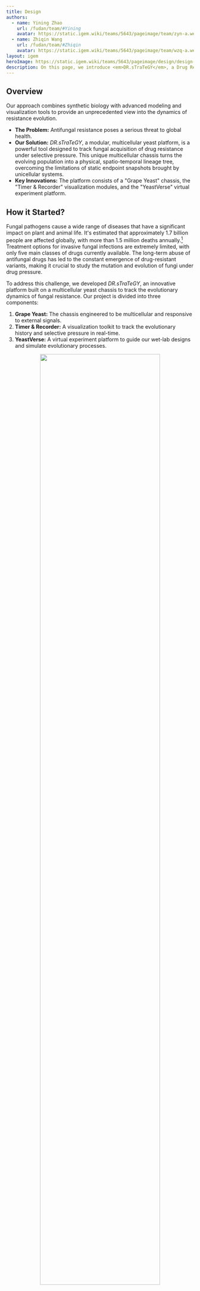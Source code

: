```yaml
---
title: Design
authors:
  - name: Yining Zhao
    url: /fudan/team/#Yining
    avatar: https://static.igem.wiki/teams/5643/pageimage/team/zyn-a.webp
  - name: Zhiqin Wang
    url: /fudan/team/#Zhiqin
    avatar: https://static.igem.wiki/teams/5643/pageimage/team/wzq-a.webp
layout: igem
heroImage: https://static.igem.wiki/teams/5643/pageimage/design/design-headmap.webp
description: On this page, we introduce <em>DR.sTraTeGY</em>, a Drug Resistance mutation Tracking Technology based on Grape Yeast.
---
```


<script setup lang="ts">
import ChromosomeVisualization from '../.vitepress/components/ChromosomeVisualization.vue'
</script>

## Overview

Our approach combines synthetic biology with advanced modeling and visualization tools to provide an unprecedented view into the dynamics of resistance evolution.

- **The Problem:** Antifungal resistance poses a serious threat to global health.
- **Our Solution:** *DR.sTraTeGY*, a modular, multicellular yeast platform, is a powerful tool designed to track fungal acquisition of drug resistance under selective pressure. This unique multicellular chassis turns the evolving population into a physical, spatio-temporal lineage tree, overcoming the limitations of static endpoint snapshots brought by unicellular systems.
- **Key Innovations:** The platform consists of a "Grape Yeast" chassis, the "Timer &amp; Recorder" visualization modules, and the "YeastVerse" virtual experiment platform.

## How it Started?

Fungal pathogens cause a wide range of diseases that have a significant impact on plant and animal life. It's estimated that approximately 1.7 billion people are affected globally, with more than 1.5 million deaths annually.[^1] Treatment options for invasive fungal infections are extremely limited, with only five main classes of drugs currently available. The long-term abuse of antifungal drugs has led to the constant emergence of drug-resistant variants, making it crucial to study the mutation and evolution of fungi under drug pressure.

To address this challenge, we developed *DR.sTraTeGY*, an innovative platform built on a multicellular yeast chassis to track the evolutionary dynamics of fungal resistance. Our project is divided into three components:

1. **Grape Yeast:** The chassis engineered to be multicellular and responsive to external signals.
2. **Timer &amp; Recorder:** A visualization toolkit to track the evolutionary history and selective pressure in real-time.
3. **YeastVerse:** A virtual experiment platform to guide our wet-lab designs and simulate evolutionary processes.

<div style="text-align: center;" id="fig1">
    <img src="https://static.igem.wiki/teams/5643/pageimage/design/fig1-dr-strategy.webp" style="width:80%">
    <div>
        <span style="color:gray">Figure 1. <em>DR.sTraTeGY</em> overview</span>
        <br><br>
    </div>
</div>


## Constructing the Grape Yeast

### What is the Grape Yeast

To study fungal evolution, we focused on *Saccharomyces cerevisiae*, a classic model organism for eukaryotes and a widely used chassis in synthetic biology. It offers significant advantages, including a fully sequenced genome, various genetic tools[^2], and a non-pathogenic nature with conserved resistance mechanisms[^3].  However, traditional methods that based on unicellular yeast like bulk sequencing provide only a static endpoint snapshot of evolving populations, making it challenging to capture low-frequency mutations or the real-time emergence of complex traits[^4].

To overcome this, we designed the Grape Yeast — a novel modular chassis based on a multicellular yeast system[^5]. The multicellular structure of the Grape Yeast is what differentiates *DR.sTraTeGY* from traditional methods. While unicellular models provide only a static endpoint snapshot of evolving populations, the Grape Yeast cluster, when combined with our visualization modules, functions as a spatio-temporal lineage recorder. The physical linkage between mother and daughter cells allows us to observe a tree of resistance evolution in a single cluster, where the [Timer](#timer-tracking-cell-lineage) tracks cell lineage and the [Recorder](#recorder) logs selective pressure at different points in that lineage. This provides an unprecedented, real-time view into the dynamics of resistance evolution that low-frequency mutations or complex evolution trajectories would mask in a conventional bulk culture.

We engineered this chassis through modular approach that allows us to achieve key functions: (1) multicellularity development, (2) external signal response, (3) individual diversity control, and (4) cluster size control. In essence, these designs provide future research with a novel chassis organism. Unlike conventional unicellular chassis that act mainly as simple cell factories, the multicellular Grape Yeast presents an efficient and scalable engineered biological system. It functions more like an organized multicellular body — with spatial structure and division of labor among cells — similar to the natural paradigms of plants, animals, fungi, and algae. This highlights its potential not only as a tracking platform but also as a foundational model for exploring multicellular engineering.

<div style="text-align: center;" id="fig2">
    <img src="https://static.igem.wiki/teams/5643/pageimage/design/figure2-grapeyeast.webp" style="width:66%">
    <div>
        <span style="color:gray">Figure 2. Constructing the Grape Yeast</span>
        <br><br>
    </div>
</div>


### Module 1 — Multicellularity Development

#### Inspiration and Background

The earliest description of multicellularity in yeast was reported by Ratcliff et al.[^24], which served as the primary inspiration for our project. In that seminal study, *Saccharomyces cerevisiae* (strain Y55) was subjected to gravity-based selection, favoring cells with a rapid sedimentation phenotype. Multicellular clusters were observed after just 60 [transfers](/experiments/#grape-yeast-settling-selection).

Subsequent reports have revealed a strong correlation between this emergent multicellularity and the loss-of-function of the *ACE2* gene. Furthermore, during the process of directed evolution, it was consistently observed that diploid yeast rapidly evolve to become tetraploid.[^9]

To improve the [safety](/safety/#genomic-integration-over-plasmids) of our chassis, we integrate the following modules into the genome. However, given the time constraints and the fact that *S. cerevisiae* naturally exhibits highly efficient homologous recombination, we strategically chose to rely on only homologous recombination without introducing additional CRISPR/Cas9 (which might increase genome integration efficient). This approach was adapted from the yeast modular DNA assembly methods described by Lee et al.[^6].

#### *ACE2* Deletion

*ACE2* encodes a transcription factor that, when disrupted, prevents mother-daughter cell separation after budding[^8], leading to the formation of a multicellular yeast system. 

To validate the feasibility of handling multicellular yeast, we first used the *ACE2&Delta;* Y55 strain (a gift from [Prof. Ratcliff](http://snowflakeyeastlab.com/), a diploid yeast). We observed the formation of multicellular clusters, clearly visualized through [cell wall staining](/results/#fig1) under a fluoresence microscope.


### Module 2 — Response to External Signal

Endogenous signaling pathway play central roles in regulating efflux pumps, cell wall remodeling, and stress responses, thereby fundamentally shaping antifungal resistance.[^10] This underscores the critical importance of external signal perception and membrane context in fungal biology. Building on this understanding, we introduced two key modifications into the Grape Yeast chassis: 

**(1) HsDOR-PRP signaling pathway:** This endows the chassis with the ability to respond to specific external chemical signals.

**(2) Membrane Re-engineering:** The substitution of native ergosterol with cholesterol. This modification not only facilitates the proper function of human GPCRs but also mimics a drug-resistant fungal membrane phenotype, enhancing its comparability with mammalian cells.

Collectively, these two modifications transform the Grape Yeast into more than a synthetic biology tool — it emerges as a novel multicellular chassis with high value for drug resistance studies and cross-species translatability.


#### 1) Rewiring the Pheromone Response: HsDOR Integration

Sensing and responding to environmental cues is essential for fungal adaptation and for enabling advanced synthetic regulation. In this module, we extended the native signal transduction network to create a versatile interface that the community can later use to detect signals from other organisms or the environment. Given that G-protein coupled receptors (GPCRs) are among the most frequent drug targets in humans, they are particularly physiologically relevant targets for synthetic biology.

Based on previous studies (Bean et al., 2022)[^11], we engineered yeast to activate to their native pheromone response pathway (PRP) via a heterologous GPCR (HsDOR), thereby triggering a MAPK signaling cascade and enhancing the expression of Ste12-regulated genes([Figure 3](#fig3)).

> The native yeast GPCR signaling pathway, includes the receptor (*STE2*), G&alpha; (*GPA1*), G&beta; (*STE4*), G&gamma; (*STE18*), and pheromone responsive transcription factor (*STE12*) genes. Upon release of the G&beta;&gamma; dimer from G&alpha; downstream signaling continues through interaction with Ste5 and recruitment of a MAPK cascade (Ste11, Ste7 and Fus3 respectively).[^98]

While a complete modification of the GPCR system would ideally require the knockout of a series of genes such as Ste2 to restrict native GPCR expression[^98], due to the time constraints of the iGEM competition, we focused on the most critical modifications: We replaced *ACE2* with the translational unit of human &delta; opioid receptor (*HsDOR*, BBa_256S6J1M) and coupled it to the PRP via a Gpa1 chimera (BBa_254K9906) in which five key residues were replaced with those from Gi&alpha; to ensure functional heterologous coupling.

<div style="text-align: center;" id="fig3">
    <img src="https://static.igem.wiki/teams/5643/pageimage/design/gpcr1007.webp" style="width:80%">
    <div>
        <span style="color:gray">Figure 3. Mechanism of external signal response.<br>We rewired the yeast pheromone response pathway by replacing ACE2 with the translational unit of human &delta; opioid receptor (HsDOR) and coupling it via a Gpa1–Gi&alpha;3 chimera, enabling MAPK activation and cloud be validated by the agonist <a href="https://www.sigmaaldrich.com/HK/en/product/sigma/s2812" target=_blank>SNC80</a>.</span>
        <br><br>
    </div>
</div>

We validated the activation of this signaling pathway using the small-molecule &delta; opioid receptor agonist [SNC80](https://www.sigmaaldrich.com/HK/en/product/sigma/s2812)[^11]. Upon ligand stimulation, the system triggered the canonical MAPK cascade and activated the Ste12 transcription factor, which in turn regulates downstream mating-responsive genes. To confirm pathway activation, we quantified the mRNA levels of FUS3 and STE2 by qPCR [^25] ([Table 1](#table1)), as both genes are established Ste12 transcriptional targets whose upregulation serves as a direct readout of pathway activity.

<div style="text-align: center;" id="table1">
        <span style="color:gray">Table 1. qPCR primers for validating HsDOR's activation</span>
        <br>

| Gene/Reference Gene | Forward Primer (5’&rarr;3’)   | Reverse Primer (5’&rarr;3’)   |
| ------------------- | ------------------------ | ------------------------ |
| FUS3                | 5-GAGCTAATGCAGACAGATTTA    | 5-CACTTTCACTGCTCTCAAG      |
| STE2                | 5-CCTTCTTGTGGCTTCTATTG     | 5-CGTCAGCATCAAACCTATC      |
| 5S                  | 5-GTTGCGGCCATATCTACCAGAAAG | 5-CGTATGGTCACCCACTACACTACT |

</div>

#### 2) Yeast Membrane Engineering

The ergosterol biosynthesis pathway is crucial for yeast membrane, with *ERG6* and *ERG5* defining membrane sterol composition and influencing the expression and functionality of heterologously expressed human GPCRs. It has been shown that elevated ergosterol levels disrupt the proper integration and function of human GPCRs in the yeast membrane. Consequently, deleting *ERG5/6* and redirecting sterol flux toward cholesterol significantly enhances receptor efficiency[^11]. 

To leverage this for our application, we deleted *ERG5/6* and replaced with translational units of pREV1-driven (BBa_K3748015) zebrafish genes (*DHCR7/24*: BBa_25RCU5CB and BBa_25FOVO4C) through homologous recombination. This modification blocks ergosterol production and redirects zymosterol to cholesterol, which is necessary for the human receptor to function properly[^11]. This modification could be easily verified using cholesterol staining.

Reducing ergosterol content in *Candida* yeast membrane mimics its acquiring antifungal drug resistance[^12], offering a platform to investigate the impact of membrane composition on drug sensitivity and to identify non-ergosterol-related targets.


### Module 3 — Controlling Individual Diversity

Genomic instability can cause fungi to acquire multiple drug resistances in a short period. For example, changes in chromosome ploidy (e.g. from diploid to haploid) can result in the loss of sensitive genes, contributing to multi-drug resistance[^14]. Similarly, chromosome duplication can result in the upregulation of resistance-related genes[^26]. These findings suggest a strong correlation between ploidy and drug resistance.

To simulate this phenomenon, we introduced two strategies to control chromosomal ploidy.

First, we introduced the meiosis-inducing gene *IME1* (BBa_250R9OVR) under the control of a pTet2 promoter or pCUP1 promoter. Ime1 is an essential transcriptional activator for meiosis-specific gene expression. By interacting with other transcription factors, it activates genes involved in the meiotic process[^15]. We verified this module through cell size and propidium Iodide (PI) staining observed under a microscope.

<div style="text-align: center;" id="fig4">
    <img src="https://static.igem.wiki/teams/5643/pageimage/design/fig-ime1-compressed.webp" style="width:80%">
    <div>
        <span style="color:gray">Figure 4. Use Ime1 to control individual diversity</span>
        <br><br>
    </div>
</div>

Previous research has shown that during gravity-based selection, the Y55 (*ACE2&Delta;* was achieved by replace ACE2 with KanMX, a gift from [Prof. Ratcliff](http://snowflakeyeastlab.com/)) strain undergoes a ploidy shift from diploid (2N) to tetraploid (4N)[^9]. To mimic the liquid environment where drug resistance evolves *in vivo*, we further investigated the ploidy stability of the tetraploid Y55 strain during gravity-based passaging under G418 (a common aminoglycoside antibiotic used as a selectable marker in eukaryotic cell culture) selection pressure. To isolate the specific effects of the drugs, we also performed comparative passaging experiments under both selective (G418) and non-selective (G418-free) conditions.


### Module 4 — Controlling Cluster Size

To enhance controllability and safety, we introduced *BAX* (BBa_K5441013), an apoptosis-inducing protein, under the control of a pTet2 promoter (BBa_252BO17G) or a pCUP1 promoter (BBa_K3944000).

Bax is a pro-apoptotic member of the Bcl-2 protein family. When expressed in *S. cerevisiae*, it induces cell apoptosis via a mitochondria-mediated pathway[^13]. This mechanism allows us to control the size of our clusters and, when required, induce the apoptosis of the entire system. 

We verified the module's effectiveness by observing and analyzing the cluster size under a microscope.

<div style="text-align: center;" id="fig5">
    <img src="https://static.igem.wiki/teams/5643/pageimage/design/fig-bax-compressed.webp" style="width:80%">
    <div>
        <span style="color:gray">Figure 5. Use BAX to control the cluter size</span>
        <br><br>
    </div>
</div>

> Q：Why is external signal response / cluster size control / individual diversity control needed for your project? 
> What is individual diversity - is that division of labor?

 A: As for the external signal response, while genetic mutations certainly contribute to the development of antifungal resistance under the stress of drugs, drug tolerance is also greatly shaped by how pathogenic fungi respond to external signals and subsequently alter their metabolic levels. As we write above, endogenous signaling pathways are central to regulating efflux pumps, cell wall remodeling, and stress responses, all mechanisms that ultimately determine the level of tolerance. Our module is specifically designed to simulate this process of external signal response and metabolic change. 

 Furthermore, as Grape Yeast is a novel chassis organism in synthetic biology, it should inherently possess the capability for exogenous signal-inducible gene expression. This capability is an essential legacy we aim to leave for future teams utilizing this chassis.

 As for cluster size control, it serves a dual purpose. Not only is it a safety measure—a necessary tool to make a manageable chassis since our multicellular yeast exhibits characteristics similar to the invasive state of pathogenic fungi—but it also beautifully mimics the cell specialization seen in multicellular organisms. Just as multicellular organisms selectively induce cell death (apoptosis) to reallocate nutrients to better-performing cells, thereby maintaining the overall health and growth of the organism, this control mechanism is vital. In our future vision, we may add more intricate regulation (i.e. adding inducer with concentration gradient) to build a biocomputational model that simulates the life-death trade-off within a population to achieve optimal collective fitness.

 As for individual diversity, you are very insightful to draw a connection with division of labor. We believe that, in stark contrast to a unicellular chassis, a multicellular chassis (such as plants, animals, multicellular fungi, or algae) is much more than a simple cell factory. It is an organism with an inherent spatial structure and natural cellular specialization, making individual diversity a critical characteristic that we must explore and control.


## Visualize the Evolution: Timer &amp; Recorder

Our project features two simple yet powerful visualization modules designed to track evolutionary history and mutations. They can be directly integrated into the Grape Yeast chassis by replacing *ACE2* or inserted at other desired locations.

### Timer: Tracking Cell Lineage

Microscopic observation alone cannot reveal the chronological relationship between two neighboring cells. To overcome this limitation, we developed the Timer module, which visually records a single cell's life cycle in real-time. 

The TU Timer (BBa_25AT6YR4) consists of the following parts:
- AI-optimized Ash1 promoter (Ash1 AIpro, BBa_25VHXKNL) – activates transcription during the late M phase.
- Modified mCherry fluorescent protein (BBa_25TQG9WZ) – exhibits a predictable color shift from blue &rarr; red over time.
- Ash1 3′UTR – localizes mRNA to the daughter cell.
- ScENO1 terminator (BBa_K2753051).


The Timer matures in daughter cells based on model-guided selection of the Ash1 AIpro promoter (see [Model](/model/) page), and together with the modified mCherry (see [Improved Parts](/improve/) page), enables visualization of the cell lineage.

<div style="text-align: center;" id="fig6">
    <img src="https://static.igem.wiki/teams/5643/pageimage/design/timer1009.avif" style="width:80%">
    <div>
        <span style="color:gray">Figure 6. Design of the Timer.<br>The Timer module enables real-time visualization of cell lineage, shifting from blue to red fluorescence specifically in daughter cells after division.</span>
        <br><br>
    </div>
</div>


<h3 id="recorder">Recorder: Recording Selective Pressure</h3>

#### 1) Building the Recorder

To intuitively record the pressure at different chromosomal loci during evolution, we developed the Recorder module. It contains a promoter designed to record mutations and a reporter fluorescent protein. We hypothesized that mutations in the promoter would affect the expression level of the reporter protein, allowing us to quantify the pressure by measuring fluorescence intensity. 
Consequently, the observed fluorescence intensity of the reporter serves as a quantitative readout for the accumulated mutation frequency within its dedicated promoter. This mutation accumulation acts as a direct biological measure of the local evolutionary pressure. Integrated into our multicellular chassis, this system allows us to track the emergence and propagation of genetic changes in a dynamic and lineage-specific manner.

To impose stress, we applied ethyl methanesulfonate (EMS) mutagenesis to yeast, which predominantly induces single-nucleotide polymorphisms (G/C&rarr;A/T), the most common mutation type in *S. cerevisiae*[^20].

To identify the optimal reporter configuration, we constructed a combinatorial library, testing four distinct promoters with seven of our EMSfp (the sequences of these fluorescent proteins were designed to be EMS-resistant to eliminate the direct impact of EMS on their fluorescence; see our [Software Tool](/software/) page for details). Three of the four promoters were specifically chosen to capture a range of expression dynamics under EMS mutagenesis[^21]. Meanwhile, to isolate the effects of the promoter-reporter interaction, a single, consistent terminator was used across all constructs, as its contribution to expression variance was presumed to be minor compared to that of the promoters[^6][^23].

We screened 28 combinations of four promoters and seven optimized fluorescent proteins after EMS mutagenesis by flow cytometer analysis and selected the combination with the most significant change in brightness and named it [the TU Recorder](https://registry.igem.org/parts/bba-2525t0phy).

<div style="text-align: center;">
        <span style="color:gray">Table 2. Optimized Fluorescent Proteins for the Recorder Module</span>
        <br>
</div>

| DNA NAME           | DESCRIPTION                              | EXCITATION WAVELENGTH (NM) | EMISSION WAVELENGTH (NM) | Part ID      |
| ------------------ | ---------------------------------------- | -------------------------- | ------------------------ | ------------ |
| EMSfp383           | Optimized eBFP2 to resist EMS.           | 383                        | 448                      | BBa_25F6RD26 |
| EMSfp399           | Optimized Bluebonnet2 to resist EMS.     | 399                        | 454                      | BBa_25M2Z9H7 |
| EMSfp499           | Optimized mSG[^99] to resist EMS.             | 499                        | 510                      | BBa_25IB5O7X |
| EMSfp506           | Optimized NeolGreen to resist EMS.       | 506                        | 517                      | BBa_25FAVHQY |
| EMSfp569           | Optimized mScarlet to resist EMS.        | 569                        | 594                      | BBa_25TYRLM9 |
| EMSfp642           | Optimized smURFP to resist EMS.          | 642                        | 670                      | BBa_25GARG3E |
| EMSfp643           | Optimized miRFP670-2 to resist EMS.      | 643                        | 670                      | BBa_2599SI53 |


<div style="text-align: center;">
  <span style="color:gray">Table 3. Promoters for the Recorder Module</span>
  <br>

| DNA NAME           | DESCRIPTION                              | Part ID      |
| ------------------ | ---------------------------------------- | ------------ |
| pOST1              | Remains stable[^21]                      | BBa_259JX52V |
| pRNR2              | Tends to decrease expression[^21]        | BBa_K3748013 |
| pSTM1              | Tends to increase expression[^21]        | BBa_K530004 |
| pTDH3              | A strong constitutive benchmark promoter | BBa_K3190001 |

</div>

#### 2) Long-Term Natural Evolution Tracking

To study its stability and performance across different genomic environments, thereby simulating the natural genomic stress and adaptive responses occurring during long-term evolution, we integrated the TU Recorder into a "simplified grape yeast" strain (with only *ACE2* replaced by [HsDOR](#_1-rewiring-the-pheromone-response-hsdor-integration)), covering all 16 chromosomes. We selected sixteen chromosomal integration sites (one per chromosome), including both neutral "safe sites" without functional roles and "dangerous sites" that replace non-essential genes. 

To accurately reflect the natural genomic pressure during long-term evolution, the neutral sites — adapted from Shaw et al.[^7] — were chosen for their minimal influence on host physiology.

Following the study by Puddu et al. (2019)[^22], we introduced six risk loci whose deletion was reported to increase genome instability. In that study, 4,732 yeast knockout strains were sequenced to assess how the loss of each non-essential gene influences genome integrity, revealing frequent copy-number variations, nuclear–mitochondrial crosstalk, and adaptive chromosomal rearrangements.

We were particularly interested in such genomic alterations, as chromosomal duplication and rearrangement are closely related to the emergence of drug resistance - yeasts often adapt to the environment by duplicating or losing the function of parts of its chromosomes. Based on their supplementary information, we selected loci whose gene deletions affect the ploidy or number of gross chromosomal rearrangements (GCR) detected on other chromosomes. For instance, replacing *SWI4* on chromosome V — a key subunit of the cell-cycle–dependent transcription complex that binds cell cycle box elements with *SWI6* — alters the ploidy of chromosome II (2 &rarr; 2.65) and increases GCR to 5. Further details can be found in [our supporting table](https://static.igem.wiki/teams/5643/pageimage/part/copy-of-supplementary-table-of-collection-3.csv).

In this iteration, we no longer relied on EMS mutagenesis. Instead, we used long-term cultivation and selective pressure to induce the natural evolution of the strain to a diploid state. By utilizing flow cytometer analysis, we were able to track changes in fluorescence over a period of seven days or more, allowing us to reconstruct the population's dynamics like reading a flight recorder.

#### 3) Special Design for Homology Arm Entry

The Yeast Toolkit (YTK) MoClo setting (Lee et al. 2015)[^6] facilitates the construction of transcriptional units (TUs) by using standardized Level 1 assembly methods, such as the 234r GFP dropout cassette designed to accept Type 2 (Promoter), Type 3 (CDS), and Type 4 (Terminator) parts. However, efficiently swapping or integrating different homologous arms (HAs) into the final assembled plasmid presents a separate challenge.

##### Homology Arm Entry Vector

To address this, we designed a dedicated Homology Arm Entry Vector based on pMTK078 (the Multiplex Yeast Toolkit - MYT, Shaw et al., 2023)[^7] and inspired by Sorida et al. (2023)[^27]. Our design incorporates two distinct cloning strategies:

1) We introduced two [Type II](https://www.neb.com/en/tools-and-resources/feature-articles/everything-you-ever-wanted-to-know-about-type-ii-restriction-enzymes)P restriction enzymes sites, [XhoI](https://www.neb.com/en/products/r0146-xhoi) and [XbaI](https://www.neb.com/en/products/r0145-xbai), at the 5' end of the original 5' HA and the 3' end of the original 3' HA respectively, under whose digestion the whole 5'HA-Inserted Fragment-3'HA will be released;
2) At the other end of 5'/3' HA, [BsmBI](https://www.neb.com/en/products/r0739-bsmbi-v2) sites are designed to release original 5'/3' HA and generate 4-nt flanks.

All the flanks produced in this section do not overlap with any standard ends in YTK or MYT, so they will not conflict with other assembly and therefore ensured specific and correct ligation.

##### Standard preexisting 5'/3' Homology Arms

To replace the original HA and to enable [BsmBI](https://www.neb.com/en/products/r0739-bsmbi-v2) assembly into the entry vector, primers for amplifying preexisting HA should be designed as illustrated in [Figure 7](#fig7). Please note that the 4-nt at the end of primers should not be omitted, for they are essential for effective enzyme cleaving.

For 3'HA, we specially introduced two reversed [BbsI](https://www.thermofisher.com/order/catalog/product/FD1014) site, which was used in MYT for introducing selective markers. In addition, though not used in our project, we leave a PstI site, a design used in Shaw  et al. (2023)[^7] for transposition of gRNA arrays, which could be utilized if further researchers require.

<div style="text-align: center;" id="fig7">
    <img src="https://static.igem.wiki/teams/5643/pageimage/design/golden.webp" style="width:100%;max-width:100%">
    <div>
        <span style="color:gray">Figure 7. Structure of Homology Arm Entry plasmid and Assembly of New Homology Arms</span>
        <br><br>
    </div>
</div>

- For experiment details, please visit [Experiments | Fudan](/experiments/). The whole process could be completed without an intermediate purification step, which is both convenient and highly-efficient.

##### Verification for Integration in Yeasts

While Shaw et al.[^7] included additional barcodes within their homology arms primarily for high-throughput and multiplexed quality control, our Recorder module has different priorities. Since our project only required verifying a few integrated sites and our construct was sensitive to DNA burden, we opted for a targeted integration analysis that avoids non-functional sequence additions.

We used two primer sets to confirm correct integration via junction analysis. The 5H Forward / 3H Reverse primers anneal to the native genome sequence, while the 5H Reverse / 3H Forward primers anneal to the inserted construct (specifically, the ConLS and AgTEF Terminator sequences)（[Figure 8](#fig8). This arrangement ensures that only precise integration at the target locus is amplified, yielding a band of near 500 bp. Native strains or off-target integrations will result in no amplification. 

<div style="text-align: center;" id="fig8">
    <img src="https://static.igem.wiki/teams/5643/pageimage/design/gg-l.webp" style="width:100%;max-width:100%">
    <div>
        <span style="color:gray">Figure 8. Design of colony PCR primers for verification of chromosomal integrations</span>
        <br><br>
    </div>
</div>


## Cloning Strategy

In our previous projects, our teams were used to [Gibson assembly](https://2021.igem.org/Team:Fudan/Experiments#clonexpress-ligation-reaction) for DNA construction. This year, however, we opted to utilize [Golden Gate](/experiments/#golden-gate-assembly) (GG) assembly, primarily because GG's use of standardized [Type II](https://www.neb.com/en/tools-and-resources/feature-articles/everything-you-ever-wanted-to-know-about-type-ii-restriction-enzymes)S restriction sites eliminates the need to redesign homology arms for every new assembly junction, thereby enabling rapid, combinatorial construction and part reusability.

Besides, GG offers crucial technical superiority by maintaining high fidelity even with difficult sequences (such as repetitive regions or secondary structures), effectively assembling small fragments, and ensuring vector integrity by avoiding 5′ exonuclease damage, all of which accelerated our timeline and ensured the system's required high fidelity[^27].


## YeastVerse: Our Virtual Experiment Platform

Throughout this project, we fully embraced the "*dry-lab guiding wet-lab*" approach by creating [YeastVerse](/model/#visualization), our virtual yeast simulation platform. YeastVerse, a portmanteau for "Yeast Metaverse", was used extensively to simulate the growth, division, protein expression, and external signal response of both Grape Yeast and normal unicellular yeast. This guided our wet-lab work and visually demonstrated the advantage of Grape Yeast in tracking evolutionary history. **YeastVerse** is a powerful platform with various functional modules and adjustable parameters, serving as the "*zero-th machine*" for our Grape Yeast chassis. Please check our [Model](/model/) page for more details.

<div style="text-align: center;" id="fig9">
    <img src="https://static.igem.wiki/teams/5643/pageimage/design/fig6-yeast-verse.webp" style="width:80%">
    <div>
        <span style="color:gray">Figure 9. Use digital YeastVerse to guide our wet-lab.<br>Once we have an idea, we first conduct background research and collect relevant data. Then, we input this data into YeastVerse and obtain feedback, which helps guide the design and implementation of our wet-lab experiments.</span>
        <br><br>
    </div>
</div>


## Summary

- We successfully engineered a novel yeast chassis, the [Grape Yeast](/part-collection/#collection-1-grape-yeast), for studying fungal mutation and evolution under drug pressure. The modular design, including control modules and external signal interfaces, gives it unlimited potential for further modifications.

- We developed two powerful extension modules, the [Timer](/part-collection/#fluorescent-timer) and [Recorder](#recorder), to visualize cell lineage and evolutionary pressure, respectively. These modules are designed as flexible plugins that can be widely used by future research.

- We built the [YeastVerse](/model/#visualization) virtual simulation platform to guide our wet-lab experiments. As the "*zero-th machine*" for **Grape Yeast**, **YeastVerse** can be widely used for various experimental tests, providing crucial support for wet-lab works.


## Reference

[^1]: Brown, G. D., Denning, D. W., Gow, N. A., Levitz, S. M., Netea, M. G., & White, T. C. (2012). Hidden killers: human fungal infections. *Science translational medicine*, *4*(165), 165rv13. DOI: 10.1126/scitranslmed.3004404

[^2]: Vanderwaeren, L., Dok, R., Voordeckers, K., Nuyts, S., & Verstrepen, K. J. (2022). *Saccharomyces cerevisiae* as a Model System for Eukaryotic Cell Biology, from Cell Cycle Control to DNA Damage Response. *International journal of molecular sciences*, *23*(19), 11665. DOI: 10.3390/ijms231911665

[^3]: Maneira, C., Chamas, A., & Lackner, G. (2025). Engineering Saccharomyces cerevisiae for medical applications. Microbial cell factories, 24(1), 12. DOI: 10.1186/s12934-024-02625-5

[^4]: Blundell, J. R., & Levy, S. F. (2014). Beyond genome sequencing: lineage tracking with barcodes to study the dynamics of evolution, infection, and cancer. Genomics, 104(6 Pt A), 417–430. DOI: 10.1016/j.ygeno.2014.09.005

[^5]: Bozdag, G. O., Zamani-Dahaj, S. A., Day, T. C., Kahn, P. C., Burnetti, A. J., Lac, D. T., Tong, K., Conlin, P. L., Balwani, A. H., Dyer, E. L., Yunker, P. J., & Ratcliff, W. C. (2023). De novo evolution of macroscopic multicellularity. *Nature*, *617*(7962), 747–754. DOI: 10.1038/s41586-023-06052-1

[^6]: Lee, M. E., DeLoache, W. C., Cervantes, B., & Dueber, J. E. (2015). A Highly Characterized Yeast Toolkit for Modular, Multipart Assembly. *ACS synthetic biology*, *4*(9), 975–986. DOI: 10.1021/sb500366v

[^7]: Shaw, W. M., Khalil, A. S., & Ellis, T. (2023). A Multiplex MoClo Toolkit for Extensive and Flexible Engineering of *Saccharomyces cerevisiae*. *ACS synthetic biology*, *12*(11), 3393–3405. DOI: 10.1021/acssynbio.3c00423

[^8]: Laabs, T. L., Markwardt, D. D., Slattery, M. G., Newcomb, L. L., Stillman, D. J., & Heideman, W. (2003). *ACE2* is required for daughter cell-specific G1 delay in Saccharomyces cerevisiae. *Proceedings of the National Academy of Sciences of the United States of America*, *100*(18), 10275–10280. DOI: 10.1073/pnas.1833999100

[^9]: Tong, K., Datta, S., Cheng, V., Haas, D. J., Gourisetti, S., Yopp, H. L., Day, T. C., Lac, D. T., Khalil, A. S., Conlin, P. L., Bozdag, G. O., & Ratcliff, W. C. (2025). Genome duplication in a long-term multicellularity evolution experiment. Nature, 639(8055), 691–699. DOI: 10.1038/s41586-025-08689-6

[^10]: Després, P. C., Shapiro, R. S., & Cuomo, C. A. (2024). New approaches to tackle a rising problem: Large-scale methods to study antifungal resistance. PLoS pathogens, 20(9), e1012478. DOI: 10.1371/journal.ppat.1012478

[^11]: Bean, B. D. M., Mulvihill, C. J., Garge, R. K., Boutz, D. R., Rousseau, O., Floyd, B. M., Cheney, W., Gardner, E. C., Ellington, A. D., Marcotte, E. M., Gollihar, J. D., Whiteway, M., & Martin, V. J. J. (2022). Functional expression of opioid receptors and other human GPCRs in yeast engineered to produce human sterols. *Nature communications*, *13*(1), 2882. DOI: 10.1038/s41467-022-30570-7

[^12]: Young, L. Y., Hull, C. M., & Heitman, J. (2003). Disruption of ergosterol biosynthesis confers resistance to amphotericin B in Candida lusitaniae. Antimicrobial agents and chemotherapy, 47(9), 2717–2724. DOI: 10.1128/AAC.47.9.2717-2724.2003

[^13]: Zha, H., Fisk, H. A., Yaffe, M. P., Mahajan, N., Herman, B., & Reed, J. C. (1996). Structure-function comparisons of the proapoptotic protein Bax in yeast and mammalian cells. *Molecular and cellular biology*, *16*(11), 6494–6508. DOI: 10.1128/MCB.16.11.6494

[^14]: Ksiezopolska, E., & Gabaldón, T. (2018). Evolutionary Emergence of Drug Resistance in Candida Opportunistic Pathogens. *Genes*, *9*(9), 461. DOI: 10.3390/genes9090461

[^15]: Kassir, Y., Granot, D., & Simchen, G. (1988). IME1, a positive regulator gene of meiosis in S. cerevisiae. *Cell*, *52*(6), 853–862. DOI: 10.1016/0092-8674(88)90427-8

[^16]: Kari, H., Bandi, S. M. S., Kumar, A., & Yella, V. R. (2023). DeePromClass: Delineator for Eukaryotic Core Promoters Employing Deep Neural Networks. *IEEE/ACM transactions on computational biology and bioinformatics*, *20*(1), 802–807. 

[^17]: Yu, Y., Yarrington, R. M., & Stillman, D. J. (2020). FACT and Ash1 promote long-range and bidirectional nucleosome eviction at the HO promoter. *Nucleic acids research*, *48*(19), 10877–10889. DOI: 10.1093/nar/gkaa819

[^18]: Subach, F. V., Subach, O. M., Gundorov, I. S., Morozova, K. S., Piatkevich, K. D., Cuervo, A. M., & Verkhusha, V. V. (2009). Monomeric fluorescent timers that change color from blue to red report on cellular trafficking. *Nature chemical biology*, *5*(2), 118–126. DOI: 10.1038/nchembio.138

[^19]: Brodsky, A. S., & Silver, P. A. (2000). Pre-mRNA processing factors are required for nuclear export. *RNA (New York, N.Y.)*, *6*(12), 1737–1749. DOI: 10.1017/s1355838200001059

[^20]: Peter, J., De Chiara, M., Friedrich, A., Yue, J. X., Pflieger, D., Bergström, A., Sigwalt, A., Barre, B., Freel, K., Llored, A., Cruaud, C., Labadie, K., Aury, J. M., Istace, B., Lebrigand, K., Barbry, P., Engelen, S., Lemainque, A., Wincker, P., Liti, G., … Schacherer, J. (2018). Genome evolution across 1,011 Saccharomyces cerevisiae isolates. *Nature*, *556*(7701), 339–344. DOI: 10.1038/s41586-018-0030-5

[^21]: Hodgins-Davis, A., Duveau, F., Walker, E. A., & Wittkopp, P. J. (2019). Empirical measures of mutational effects define neutral models of regulatory evolution in *Saccharomyces cerevisiae*. *Proceedings of the National Academy of Sciences of the United States of America*, *116*(42), 21085–21093. DOI: 10.1073/pnas.1902823116

[^22]: Puddu, F., Herzog, M., Selivanova, A., Wang, S., Zhu, J., Klein-Lavi, S., Gordon, M., Meirman, R., Millan-Zambrano, G., Ayestaran, I., Salguero, I., Sharan, R., Li, R., Kupiec, M., & Jackson, S. P. (2019). Genome architecture and stability in the Saccharomyces cerevisiae knockout collection. *Nature*, *573*(7774), 416–420. DOI: 10.1038/s41586-019-1549-9

[^23]: Niederau, P. A., Eglé, P., Willig, S., Parsons, J., Hoernstein, S. N. W., Decker, E. L., & Reski, R. (2024). Multifactorial analysis of terminator performance on heterologous gene expression in Physcomitrella. *Plant cell reports*, *43*(2), 43. DOI: 10.1007/s00299-023-03088-5

[^24]: Ratcliff, W. C., Denison, R. F., Borrello, M., & Travisano, M. (2012). Experimental evolution of multicellularity. *Proceedings of the National Academy of Sciences of the United States of America*, *109*(5), 1595–1600. DOI: 10.1073/pnas.1115323109

[^25]: Ramos-Alonso, L., Garcia, I., Enserink, J. M., & Chymkowitch, P. (2022). Analysis of the pheromone signaling pathway by RT-qPCR in the budding yeast *Saccharomyces cerevisiae*. *STAR protocols*, *3*(1), 101210. DOI: 10.1016/j.xpro.2022.101210

[^26]: Khateb, A., Gago, S., Bromley, M., Richardson, M., & Bowyer, P. (2023). Aneuploidy Is Associated with Azole Resistance in Aspergillus fumigatus. *Antimicrobial agents and chemotherapy*, *67*(4), e0125322. DOI: 10.1128/aac.01253-22

[^27]: Sorida, M., & Bonasio, R. (2023). An efficient cloning method to expand vector and restriction site compatibility of Golden Gate Assembly. *Cell reports methods*, *3*(8), 100564. DOI: 10.1016/j.crmeth.2023.100564 

[^99]: Ando, R., Shimozono, S., Ago, H., Takagi, M., Sugiyama, M., Kurokawa, H., Hirano, M., Niino, Y., Ueno, G., Ishidate, F., Fujiwara, T., Okada, Y., Yamamoto, M., & Miyawaki, A. (2024). StayGold variants for molecular fusion and membrane-targeting applications. *Nature methods*, *21*(4), 648–656. DOI: 10.1038/s41592-023-02085-6

[^98]: Shaw, W. M., Yamauchi, H., Mead, J., Gowers, G. F., Bell, D. J., Öling, D., Larsson, N., Wigglesworth, M., Ladds, G., & Ellis, T. (2019). Engineering a Model Cell for Rational Tuning of GPCR Signaling. *Cell*, *177*(3), 782–796.e27. DOI: 10.1016/j.cell.2019.02.023
